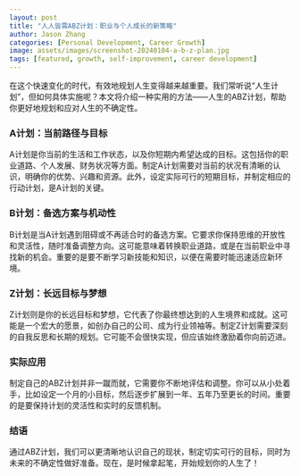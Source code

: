 ```yaml
---
layout: post
title: "人人皆需ABZ计划：职业与个人成长的新策略"
author: Jason Zhang
categories: [Personal Development, Career Growth]
image: assets/images/screenshot-20240104-a-b-z-plan.jpg
tags: [featured, growth, self-improvement, career development]
---
```


在这个快速变化的时代，有效地规划人生变得越来越重要。我们常听说“人生计划”，但如何具体实施呢？本文将介绍一种实用的方法——人生的ABZ计划，帮助你更好地规划和应对人生的不确定性。

### A计划：当前路径与目标
A计划是你当前的生活和工作状态，以及你短期内希望达成的目标。这包括你的职业道路、个人发展、财务状况等方面。制定A计划需要对当前的状况有清晰的认识，明确你的优势、兴趣和资源。此外，设定实际可行的短期目标，并制定相应的行动计划，是A计划的关键。

### B计划：备选方案与机动性
B计划是当A计划遇到阻碍或不再适合时的备选方案。它要求你保持思维的开放性和灵活性，随时准备调整方向。这可能意味着转换职业道路，或是在当前职业中寻找新的机会。重要的是要不断学习新技能和知识，以便在需要时能迅速适应新环境。

### Z计划：长远目标与梦想
Z计划则是你的长远目标和梦想，它代表了你最终想达到的人生境界和成就。这可能是一个宏大的愿景，如创办自己的公司、成为行业领袖等。制定Z计划需要深刻的自我反思和长期的规划。它可能不会很快实现，但应该始终激励着你向前迈进。

### 实际应用
制定自己的ABZ计划并非一蹴而就，它需要你不断地评估和调整。你可以从小处着手，比如设定一个月的小目标，然后逐步扩展到一年、五年乃至更长的时间。重要的是要保持计划的灵活性和实时的反馈机制。

### 结语
通过ABZ计划，我们可以更清晰地认识自己的现状，制定切实可行的目标，同时为未来的不确定性做好准备。现在，是时候拿起笔，开始规划你的人生了！
